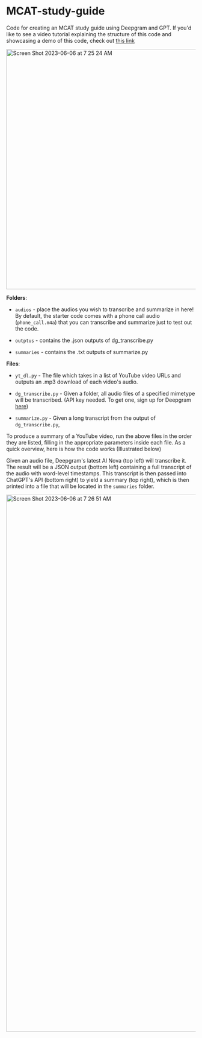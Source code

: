 # MCAT-study-guide
Code for creating an MCAT study guide using Deepgram and GPT. If you'd like to see a video tutorial explaining the structure of this code and showcasing a demo of this code, check out [this link](https://www.youtube.com/watch?v=ybelIFV0aj8)

<img width="637" alt="Screen Shot 2023-06-06 at 7 25 24 AM" src="https://github.com/deepgram-devs/MCAT-study-guide/assets/57232352/e7bad18a-768e-4c87-91f7-baffd638593f">

**Folders**:

- `audios` - place the audios you wish to transcribe and summarize in here! By default, the starter code comes with a phone call audio (`phone_call.m4a`) that you can transcribe and summarize just to test out the code.

- `outptus` - contains the .json outputs of dg_transcribe.py

- `summaries` - contains the .txt outputs of summarize.py

**Files**:

- `yt_dl.py` - The file which takes in a list of YouTube video URLs and outputs an .mp3 download of each video's audio.

- `dg_transcribe.py` - Given a folder, all audio files of a specified mimetype will be transcribed. (API key needed. To get one, sign up for Deepgram [here](https://dpgr.am/youtube))

- `summarize.py` - Given a long transcript from the output of `dg_transcribe.py`, 


To produce a summary of a YouTube video, run the above files in the order they are listed, filling in the appropriate parameters inside each file. As a quick overview, here is how the code works (Illustrated below)

Given an audio file, Deepgram's latest AI Nova (top left) will transcribe it. The result will be a JSON output (bottom left) containing a full transcript of the audio with word-level timestamps. This transcript is then passed into ChatGPT's API (bottom right) to yield a summary (top right), which is then printed into a file that will be located in the `summaries` folder.


<img width="1425" alt="Screen Shot 2023-06-06 at 7 26 51 AM" src="https://github.com/deepgram-devs/MCAT-study-guide/assets/57232352/b6c649d5-6bb0-41f4-b2a8-d1f866f8d73a">
